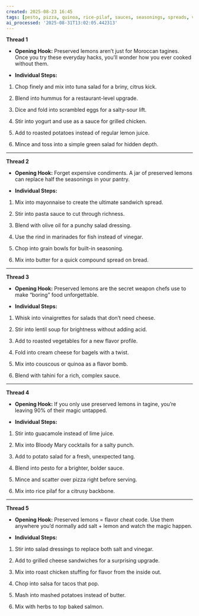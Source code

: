 ```yaml
---
created: 2025-08-23 16:45
tags: [pesto, pizza, quinoa, rice-pilaf, sauces, seasonings, spreads, vinaigrettes]
ai_processed: '2025-08-31T13:02:05.442313'
---
```

**Thread 1**

- **Opening Hook:** Preserved lemons aren’t just for Moroccan tagines. Once you try these everyday hacks, you’ll wonder how you ever cooked without them.
    
- **Individual Steps:**
    

1. Chop finely and mix into tuna salad for a briny, citrus kick.
    
2. Blend into hummus for a restaurant-level upgrade.
    
3. Dice and fold into scrambled eggs for a salty-sour lift.
    
4. Stir into yogurt and use as a sauce for grilled chicken.
    
5. Add to roasted potatoes instead of regular lemon juice.
    
6. Mince and toss into a simple green salad for hidden depth.
    

---

**Thread 2**

- **Opening Hook:** Forget expensive condiments. A jar of preserved lemons can replace half the seasonings in your pantry.
    
- **Individual Steps:**
    

1. Mix into mayonnaise to create the ultimate sandwich spread.
    
2. Stir into pasta sauce to cut through richness.
    
3. Blend with olive oil for a punchy salad dressing.
    
4. Use the rind in marinades for fish instead of vinegar.
    
5. Chop into grain bowls for built-in seasoning.
    
6. Mix into butter for a quick compound spread on bread.
    

---

**Thread 3**

- **Opening Hook:** Preserved lemons are the secret weapon chefs use to make “boring” food unforgettable.
    
- **Individual Steps:**
    

1. Whisk into vinaigrettes for salads that don’t need cheese.
    
2. Stir into lentil soup for brightness without adding acid.
    
3. Add to roasted vegetables for a new flavor profile.
    
4. Fold into cream cheese for bagels with a twist.
    
5. Mix into couscous or quinoa as a flavor bomb.
    
6. Blend with tahini for a rich, complex sauce.
    

---

**Thread 4**

- **Opening Hook:** If you only use preserved lemons in tagine, you’re leaving 90% of their magic untapped.
    
- **Individual Steps:**
    

1. Stir into guacamole instead of lime juice.
    
2. Mix into Bloody Mary cocktails for a salty punch.
    
3. Add to potato salad for a fresh, unexpected tang.
    
4. Blend into pesto for a brighter, bolder sauce.
    
5. Mince and scatter over pizza right before serving.
    
6. Mix into rice pilaf for a citrusy backbone.
    

---

**Thread 5**

- **Opening Hook:** Preserved lemons = flavor cheat code. Use them anywhere you’d normally add salt + lemon and watch the magic happen.
    
- **Individual Steps:**
    

1. Stir into salad dressings to replace both salt and vinegar.
    
2. Add to grilled cheese sandwiches for a surprising upgrade.
    
3. Mix into roast chicken stuffing for flavor from the inside out.
    
4. Chop into salsa for tacos that pop.
    
5. Mash into mashed potatoes instead of butter.
    
6. Mix with herbs to top baked salmon.